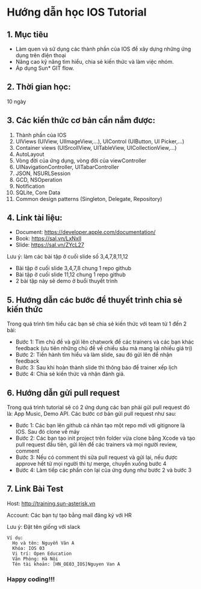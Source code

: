 # Hướng dẫn học IOS Tutorial

## 1. Mục tiêu
- Làm quen và sử dụng các thành phần của IOS để xây dựng những ứng dụng trên điện thoại
- Nâng cao kỹ năng tìm hiểu, chia sẻ kiến thức và làm việc nhóm.
- Áp dụng Sun* GIT flow.

## 2. Thời gian học:
10 ngày

## 3. Các kiến thức cơ bản cần nắm được:
1. Thành phần của IOS
2. UIViews (UIView, UIImageView,...), UIControl (UIButton, UI Picker,...)
3. Container views (UISrcollView, UITableView, UICollectionView,...)
4. AutoLayout
5. Vòng đời của ứng dụng, vòng đời của viewController
6. UINavigationController, UITabarController
7. JSON, NSURLSession
8. GCD, NSOperation
9. Notification
10. SQLite, Core Data
11. Common design patterns (Singleton, Delegate, Repository)

## 4. Link tài liệu:
* Document: https://developer.apple.com/documentation/
* Book: https://sal.vn/LxNxlI
* Slide: https://sal.vn/ZYcL27

Lưu ý: làm các bài tập ở cuối slide số 3,4,7,8,11,12
- Bài tập ở cuối slide 3,4,7,8 chung 1 repo github
- Bài tập ở cuối slide 11,12 chung 1 repo github
- 2 bài tập này sẽ demo ở buổi thuyết trình

## 5. Hướng dẫn các bước để thuyết trình chia sẻ kiến thức
Trong quá trình tìm hiểu các bạn sẽ chia sẻ kiến thức với team từ 1 đến 2 bài:
* Bước 1: Tìm chủ đề và gửi lên chatwork để các trainers và các bạn khác feedback (ưu tiên những chủ đề về chiều sâu mà mang lại nhiều giá trị)
* Bước 2: Tiến hành tìm hiểu và làm slide, sau đó gửi lên để nhận feedback
* Bước 3: Sau khi hoàn thành slide thì thông báo để trainer xếp lịch
* Bước 4: Chia sẻ kiến thức và nhận đánh giá.

## 6. Hướng dẫn gửi pull request
Trong quá trình tutorial sẽ có 2 ứng dụng các bạn phải gửi pull request đó là: App Music, Demo API. Các bước cơ bản gửi pull request như sau:
* Bước 1: Các bạn lên github cá nhân tạo một repo mới với gitignore là IOS. Sau đó clone về máy
* Bước 2: Các bạn tạo init project trên folder vừa clone bằng Xcode và tạo pull request đầu tiên, gửi lên để các trainers và mọi người review, comment
* Bước 3: Nếu có comment thì sửa pull request và gửi lại, nếu được approve hết từ mọi người thì tự merge, chuyển xuống bước 4
* Bước 4: Làm tiếp các phần còn lại của ứng dụng như bước 2 và bước 3

## 7. Link Bài Test
Host: http://training.sun-asterisk.vn

Account: Các bạn tự tạo bằng mail đăng ký với HR

Lưu ý: Đặt tên giống với slack
```
Ví dụ:
  Họ và tên: Nguyễn Văn A
  Khóa: IOS 03
  Vị trí: Open Education
  Văn Phòng: Hà Nội
  Tên tài khoản: [HN_OE03_IOS]Nguyen Van A
```
### Happy coding!!!
